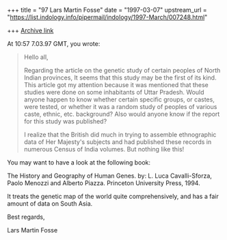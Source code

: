 +++
title = "97 Lars Martin Fosse"
date = "1997-03-07"
upstream_url = "https://list.indology.info/pipermail/indology/1997-March/007248.html"

+++
[Archive link](https://list.indology.info/pipermail/indology/1997-March/007248.html)

At 10:57 7.03.97 GMT, you wrote:
>
>Hello all,
>
>Regarding the article on the genetic study of certain peoples of
>North Indian provinces, It seems that this study may be the first of its
>kind. This article got my attention because it was mentioned that these
>studies were done on some inhabitants of Uttar Pradesh. Would anyone
>happen to know whether certain specific groups, or castes, were tested, or
>whether it was a random study of peoples of various caste, ethnic, etc.
>background? Also would anyone know if the report for this study was
>published?
>
>I realize that the British did much in trying to assemble ethnographic
>data of Her Majesty's subjects and had published these records in numerous
>Census of India volumes. But nothing like this!

You may want to have a look at the following book:

The History and Geography of Human Genes.
by: L. Luca Cavalli-Sforza, Paolo Menozzi and Alberto Piazza. Princeton
University Press, 1994. 

It treats the genetic map of the world quite comprehensively, and has a fair
amount of data on South Asia.

Best regards,

Lars Martin Fosse





